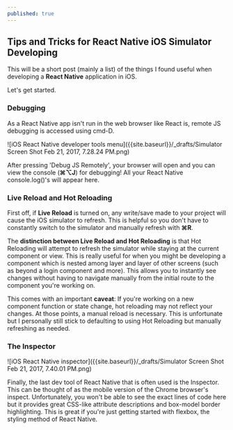 ```yaml
---
published: true
---
```

## Tips and Tricks for React Native iOS Simulator Developing

This will be a short post (mainly a list) of the things I found useful when developing a **React Native** application in iOS.

Let's get started.

### Debugging

As a React Native app isn't run in the web browser like React is, remote JS debugging is accessed using cmd-D.

![iOS React Native developer tools menu]({{site.baseurl}}/_drafts/Simulator Screen Shot Feb 21, 2017, 7.28.24 PM.png)

After pressing 'Debug JS Remotely', your browser will open and you can view the console (**⌘⌥J**) for debugging! All your React Native console.log()'s will appear here.

### Live Reload and Hot Reloading

First off, if **Live Reload** is turned on, any write/save made to your project will cause the iOS simulator to refresh. This is helpful so you don't have to constantly switch to the simulator and manually refresh with **⌘R**.

The **distinction between Live Reload and Hot Reloading** is that Hot Reloading will attempt to refresh the simulator while staying at the current component or view. This is really useful for when you might be developing a component which is nested among layer and layer of other screens (such as beyond a login component and more). This allows you to instantly see changes without having to navigate manually from the initial route to the component you're working on.

This comes with an important **caveat**: If you're working on a new component function or state change, hot reloading may not reflect your changes. At those points, a manual reload is necessary. This is unfortunate but I personally still stick to defaulting to using Hot Reloading but manually refreshing as needed.

### The Inspector

![iOS React Native inspector]({{site.baseurl}}/_drafts/Simulator Screen Shot Feb 21, 2017, 7.40.01 PM.png)

Finally, the last dev tool of React Native that is often used is the Inspector. This can be thought of as the mobile version of the Chrome browser's inspect. Unfortunately, you won't be able to see the exact lines of code here but it provides great CSS-like attribute descriptions and box-model border highlighting. This is great if you're just getting started with flexbox, the styling method of React Native.
